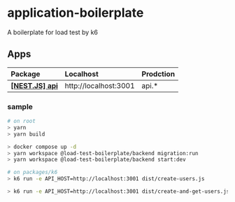 # application-boilerplate

A boilerplate for load test by k6

## Apps

| Package                                 | Localhost             | Prodction |
| :-------------------------------------- | :-------------------- | :-------- |
| **[[NEST.JS] api](./packages/backend)** | http://localhost:3001 | api.\*    |

### sample

```bash
# on root
> yarn
> yarn build

> docker compose up -d
> yarn workspace @load-test-boilerplate/backend migration:run
> yarn workspace @load-test-boilerplate/backend start:dev

# on packages/k6
> k6 run -e API_HOST=http://localhost:3001 dist/create-users.js

> k6 run -e API_HOST=http://localhost:3001 dist/create-and-get-users.js
```
